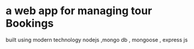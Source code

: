 # a web app for managing tour Bookings

built using modern technology nodejs ,mongo db , mongoose , express js
